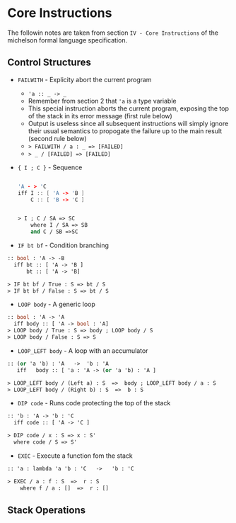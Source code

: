 # Core Instructions

The followin notes are taken from section `IV - Core Instructions` of the michelson formal language specification.

## Control Structures

* `FAILWITH` - Explicity abort the current program
  * `'a :: _ -> _`
  * Remember from section 2 that `'a` is a type variable
  * This special instruction aborts the current program, exposing the top of the stack in its error message (first rule below)
  * Output is useless since all subsequent instructions will simply ignore their usual semantics to propogate the failure up to the main result (second rule below)
  * `> FAILWITH / a : _ => [FAILED]`
  * `> _ / [FAILED] => [FAILED]`

* `{ I ; C }` - Sequence

  ``` C++

  'A - > 'C
  iff I :: [ 'A -> 'B ]
      C :: [ 'B -> 'C ]
  ```

  ``` Ocaml

  > I ; C / SA => SC
      where I / SA => SB
      and C / SB =>SC
  ```

* `IF bt bf` - Condition branching

``` Ocaml
:: bool : 'A -> -B
  iff bt :: [ 'A -> 'B ]
      bt :: [ 'A -> 'B]

> IF bt bf / True : S => bt / S
> IF bt bf / False : S => bt / S
```

* `LOOP body` - A generic loop

``` Ocaml
:: bool : 'A -> 'A
  iff body :: [ 'A -> bool : 'A]
> LOOP body / True : S => body ; LOOP body / S
> LOOP body / False : S => S
```

* `LOOP_LEFT body` - A loop with an accumulator

```Ocaml
:: (or 'a 'b) : 'A   ->  'b : 'A
   iff   body :: [ 'a : 'A -> (or 'a 'b) : 'A ]

> LOOP_LEFT body / (Left a) : S  =>  body ; LOOP_LEFT body / a : S
> LOOP_LEFT body / (Right b) : S  =>  b : S
```

* `DIP code` - Runs code protecting the top of the stack

```Ocaml
:: 'b : 'A -> 'b : 'C
  iff code :: [ 'A -> 'C ]

> DIP code / x : S => x : S'
  where code / S => S'
```

* `EXEC` - Execute a function fom the stack

```Ocaml
:: 'a : lambda 'a 'b : 'C   ->   'b : 'C

> EXEC / a : f : S  =>  r : S
    where f / a : []  =>  r : []
```

## Stack Operations